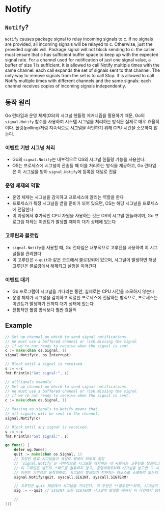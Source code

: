 # Notify

## `Notify`?

`Notify` causes package signal to relay incoming signals to c. If no signals are provided, all incoming signals will be relayed to c. Otherwise, just the provided signals will.
Package signal will not block sending to c: the caller must ensure that c has sufficient buffer space to keep up with the expected signal rate. For a channel used for notification of just one signal value, a buffer of size 1 is sufficient.
It is allowed to call Notify multiple times with the same channel: each call expands the set of signals sent to that channel. The only way to remove signals from the set is to call Stop.
It is allowed to call Notify multiple times with different channels and the same signals: each channel receives copies of incoming signals independently.

## 동작 원리

Go 런타임과 운영 체제(OS)의 시그널 핸들링 메커니즘을 활용하기 때문, Go의 `signal.Notify` 함수를 사용하여 시스템 시그널을 처리하는 방식은 실제로 매우 효율적이다. 폴링(polling)처럼 지속적으로 시그널을 확인하기 위해 CPU 시간을 소모하지 않는다.

### 이벤트 기반 시그널 처리

- Go의 `signal.Notify`는 내부적으로 OS의 시그널 핸들링 기능을 사용한다.
- OS는 프로세스에 시그널이 전송될 때 이를 처리하는 방식을 제공하고, Go 런타임은 이 시그널을 받아 `signal.Notify`에 등록된 채널로 전달

### 운영 체제의 역할

- 운영 체제는 시그널을 감지하고 프로세스에 알리는 역할을 한다
- 프로세스가 특정 시그널을 받을 준비가 되어 있으면, OS는 해당 시그널을 프로세스에 전달한다
- 이 과정에서 추가적인 CPU 자원을 사용하는 것은 OS의 시그널 핸들러이며, Go 프로그램 자체는 이벤트가 발생할 때까지 대기 상태에 있는다

### 고루틴과 블로킹

- `signal.Notify`를 사용할 때, Go 런타임은 내부적으로 고루틴을 사용하여 이 시그널들을 관리한다
- 이 고루틴은 `<-quit`과 같은 코드에서 블로킹되어 있으며, 시그널이 발생하면 해당 고루틴은 블로킹에서 해제되고 실행을 이어간다

### 이벤트 대기

- Go 프로그램이 시그널을 기다리는 동안, 실제로는 CPU 시간을 소모하지 않는다
- 운영 체제가 시그널을 감지하고 적절한 프로세스에 전달하는 방식으로, 프로세스는 이벤트가 발생하기 전까지 대기 상태에 있는다
- 전통적인 폴링 방식보다 훨씬 효율적

## Example

```go
// Set up channel on which to send signal notifications. 
// We must use a buffered channel or risk missing the signal 
// if we're not ready to receive when the signal is sent. 
c := make(chan os.Signal, 1) 
signal.Notify(c, os.Interrupt)  

// Block until a signal is received. 
s := <-c 
fmt.Println("Got signal:", s)
```

```go
// allSignals example
// Set up channel on which to send signal notifications. 
// We must use a buffered channel or risk missing the signal 
// if we're not ready to receive when the signal is sent. 
c := make(chan os.Signal, 1)  

// Passing no signals to Notify means that 
// all signals will be sent to the channel. 
signal.Notify(c)  

// Block until any signal is received. 
s := <-c 
fmt.Println("Got signal:", s)
```

```go
go func() {
    defer wg.Done()
    quit := make(chan os.Signal, 1)
    // 지정된 종료 시그널들이 채널로 릴레이 되도록 설정
    // `signal.Notify`는 내부적으로 시그널을 캐치하는 데 사용되는 고루틴을 생성하고,
    // 이 고루틴은 별도의 스레드를 점유하지 않고, 운영체제로부터 시그널을 받으면 그 시그널을 quit 채널로 전송한다.
    // 이벤트 기반으로 동작하므로, 시그널이 발생하기 전까지는 리소스를 소모하지 않는다
    signal.Notify(quit, syscall.SIGINT, syscall.SIGTERM) 

    // 고루틴은 quit 채널에서 시그널을 기다린다. 이 부분은 **블로킹**되며, 시그널이 수신될 때까지 대기
    sig := <-quit // SIGINT 또는 SIGTERM 시그널이 발생할 때까지 이 라인에서 멈춰 있는다.

    // 
}()
```
